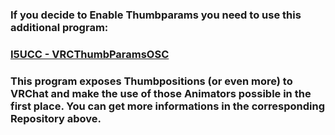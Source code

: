 ### If you decide to Enable Thumbparams you need to use this additional program:

### [I5UCC - VRCThumbParamsOSC](https://github.com/I5UCC/VRCThumbParamsOSC) 

### This program exposes Thumbpositions (or even more) to VRChat and make the use of those Animators possible in the first place. You can get more informations in the corresponding Repository above.
